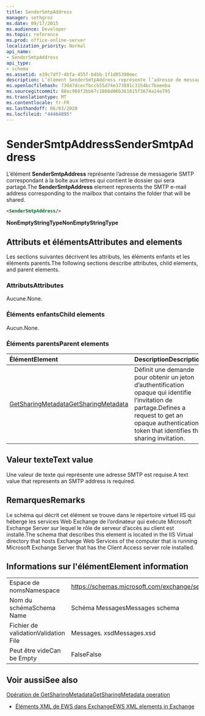 ```yaml
---
title: SenderSmtpAddress
manager: sethgros
ms.date: 09/17/2015
ms.audience: Developer
ms.topic: reference
ms.prod: office-online-server
localization_priority: Normal
api_name:
- SenderSmtpAddress
api_type:
- schema
ms.assetid: e39c7df7-4bfa-455f-b4bb-1f1d05398eec
description: L’élément SenderSmtpAddress représente l’adresse de messagerie SMTP correspondant à la boîte aux lettres qui contient le dossier qui sera partagé.
ms.openlocfilehash: 73047dcecfbccb55d74e373891c3154bc7baeeba
ms.sourcegitcommit: 88ec988f2bb67c1866d06b361615f3674a24e795
ms.translationtype: MT
ms.contentlocale: fr-FR
ms.lasthandoff: 06/03/2020
ms.locfileid: "44464895"
---
```

# <a name="sendersmtpaddress"></a><span data-ttu-id="a76db-103">SenderSmtpAddress</span><span class="sxs-lookup"><span data-stu-id="a76db-103">SenderSmtpAddress</span></span>

<span data-ttu-id="a76db-104">L’élément **SenderSmtpAddress** représente l’adresse de messagerie SMTP correspondant à la boîte aux lettres qui contient le dossier qui sera partagé.</span><span class="sxs-lookup"><span data-stu-id="a76db-104">The **SenderSmtpAddress** element represents the SMTP e-mail address corresponding to the mailbox that contains the folder that will be shared.</span></span> 
  
```xml
<SenderSmtpAddress/>
```

 <span data-ttu-id="a76db-105">**NonEmptyStringType**</span><span class="sxs-lookup"><span data-stu-id="a76db-105">**NonEmptyStringType**</span></span>
## <a name="attributes-and-elements"></a><span data-ttu-id="a76db-106">Attributs et éléments</span><span class="sxs-lookup"><span data-stu-id="a76db-106">Attributes and elements</span></span>

<span data-ttu-id="a76db-107">Les sections suivantes décrivent les attributs, les éléments enfants et les éléments parents.</span><span class="sxs-lookup"><span data-stu-id="a76db-107">The following sections describe attributes, child elements, and parent elements.</span></span>
  
### <a name="attributes"></a><span data-ttu-id="a76db-108">Attributs</span><span class="sxs-lookup"><span data-stu-id="a76db-108">Attributes</span></span>

<span data-ttu-id="a76db-109">Aucune.</span><span class="sxs-lookup"><span data-stu-id="a76db-109">None.</span></span>
  
### <a name="child-elements"></a><span data-ttu-id="a76db-110">Éléments enfants</span><span class="sxs-lookup"><span data-stu-id="a76db-110">Child elements</span></span>

<span data-ttu-id="a76db-111">Aucun.</span><span class="sxs-lookup"><span data-stu-id="a76db-111">None.</span></span>
  
### <a name="parent-elements"></a><span data-ttu-id="a76db-112">Éléments parents</span><span class="sxs-lookup"><span data-stu-id="a76db-112">Parent elements</span></span>

|<span data-ttu-id="a76db-113">**Élément**</span><span class="sxs-lookup"><span data-stu-id="a76db-113">**Element**</span></span>|<span data-ttu-id="a76db-114">**Description**</span><span class="sxs-lookup"><span data-stu-id="a76db-114">**Description**</span></span>|
|:-----|:-----|
|[<span data-ttu-id="a76db-115">GetSharingMetadata</span><span class="sxs-lookup"><span data-stu-id="a76db-115">GetSharingMetadata</span></span>](getsharingmetadata.md) <br/> |<span data-ttu-id="a76db-116">Définit une demande pour obtenir un jeton d’authentification opaque qui identifie l’invitation de partage.</span><span class="sxs-lookup"><span data-stu-id="a76db-116">Defines a request to get an opaque authentication token that identifies the sharing invitation.</span></span>  <br/> |
   
## <a name="text-value"></a><span data-ttu-id="a76db-117">Valeur texte</span><span class="sxs-lookup"><span data-stu-id="a76db-117">Text value</span></span>

<span data-ttu-id="a76db-118">Une valeur de texte qui représente une adresse SMTP est requise.</span><span class="sxs-lookup"><span data-stu-id="a76db-118">A text value that represents an SMTP address is required.</span></span>
  
## <a name="remarks"></a><span data-ttu-id="a76db-119">Remarques</span><span class="sxs-lookup"><span data-stu-id="a76db-119">Remarks</span></span>

<span data-ttu-id="a76db-120">Le schéma qui décrit cet élément se trouve dans le répertoire virtuel IIS qui héberge les services Web Exchange de l’ordinateur qui exécute Microsoft Exchange Server sur lequel le rôle de serveur d’accès au client est installé.</span><span class="sxs-lookup"><span data-stu-id="a76db-120">The schema that describes this element is located in the IIS Virtual directory that hosts Exchange Web Services of the computer that is running Microsoft Exchange Server that has the Client Access server role installed.</span></span>
  
## <a name="element-information"></a><span data-ttu-id="a76db-121">Informations sur l'élément</span><span class="sxs-lookup"><span data-stu-id="a76db-121">Element information</span></span>

|||
|:-----|:-----|
|<span data-ttu-id="a76db-122">Espace de noms</span><span class="sxs-lookup"><span data-stu-id="a76db-122">Namespace</span></span>  <br/> |https://schemas.microsoft.com/exchange/services/2006/messages  <br/> |
|<span data-ttu-id="a76db-123">Nom du schéma</span><span class="sxs-lookup"><span data-stu-id="a76db-123">Schema Name</span></span>  <br/> |<span data-ttu-id="a76db-124">Schéma Messages</span><span class="sxs-lookup"><span data-stu-id="a76db-124">Messages schema</span></span>  <br/> |
|<span data-ttu-id="a76db-125">Fichier de validation</span><span class="sxs-lookup"><span data-stu-id="a76db-125">Validation File</span></span>  <br/> |<span data-ttu-id="a76db-126">Messages. xsd</span><span class="sxs-lookup"><span data-stu-id="a76db-126">Messages.xsd</span></span>  <br/> |
|<span data-ttu-id="a76db-127">Peut être vide</span><span class="sxs-lookup"><span data-stu-id="a76db-127">Can be Empty</span></span>  <br/> |<span data-ttu-id="a76db-128">False</span><span class="sxs-lookup"><span data-stu-id="a76db-128">False</span></span>  <br/> |
   
## <a name="see-also"></a><span data-ttu-id="a76db-129">Voir aussi</span><span class="sxs-lookup"><span data-stu-id="a76db-129">See also</span></span>



[<span data-ttu-id="a76db-130">Opération de GetSharingMetadata</span><span class="sxs-lookup"><span data-stu-id="a76db-130">GetSharingMetadata operation</span></span>](getsharingmetadata-operation.md)


- [<span data-ttu-id="a76db-131">Éléments XML de EWS dans Exchange</span><span class="sxs-lookup"><span data-stu-id="a76db-131">EWS XML elements in Exchange</span></span>](ews-xml-elements-in-exchange.md)

